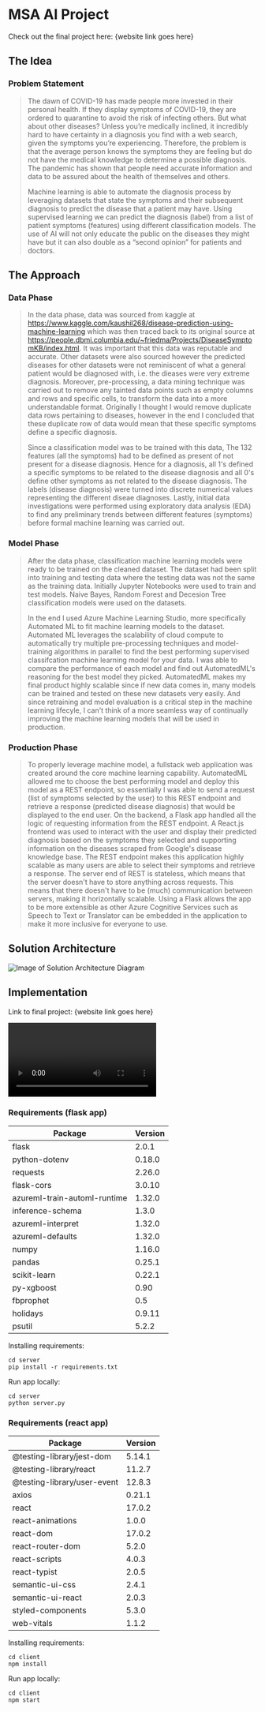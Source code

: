 # MSA AI Project
Check out the final project here: {website link goes here}

## The Idea
### Problem Statement
>The dawn of COVID-19 has made people more invested in their personal health. If they display symptoms of COVID-19, they are ordered to quarantine to avoid the       risk of infecting others. But what about other diseases? Unless you’re medically inclined, it incredibly hard to have certainty in a diagnosis you find with a web   search, given the symptoms you’re experiencing. Therefore, the problem is that the average person knows the symptoms they are feeling but do not have the medical   knowledge to determine a possible diagnosis. The pandemic has shown that people need accurate information and data to be assured about the health of themselves     and others. 
>
>Machine learning is able to automate the diagnosis process by leveraging datasets that state the symptoms and their subsequent diagnosis to predict the disease that a patient may have. Using supervised learning we can predict the diagnosis (label) from a list of patient symptoms (features) using different classification models. The use of AI will not only educate the public on the diseases they might have but it can also double as a “second opinion” for patients and doctors.

## The Approach
### Data Phase
>In the data phase, data was sourced from kaggle at https://www.kaggle.com/kaushil268/disease-prediction-using-machine-learning which was then traced back to its original source at https://people.dbmi.columbia.edu/~friedma/Projects/DiseaseSymptomKB/index.html. It was important that this data was reputable and accurate. Other datasets were also sourced however the predicted diseases for other datasets were not reminiscent of what a general patient would be diagnosed with, i.e. the dieases were very extreme diagnosis. Moreover, pre-processing, a data mining technique was carried out to remove any tainted data points such as empty columns and rows and specific cells, to transform the data into a more understandable format. Originally I thought I would remove duplicate data rows pertaining to diseases, however in the end I concluded that these duplicate row of data would mean that these specific symptoms define a specific diagnosis.
>
>Since a classification model was to be trained with this data, The 132 features (all the symptoms) had to be defined as present of not present for a disease diagnosis. Hence for a diagnosis, all 1's defined a specific symptoms to be related to the disease diagnosis and all 0's define other symptoms as not related to the disease diagnosis. The labels (disease diagnosis) were turned into discrete numerical values representing the different diseae diagnoses. Lastly, initial data investigations were performed using exploratory data analysis (EDA) to find any preliminary trends between different features (symptoms) before formal machine learning was carried out.

### Model Phase
>After the data phase, classification machine learning models were ready to be trained on the cleaned dataset. The dataset had been split into training and testing data where the testing data was not the same as the training data. Initially Jupyter Notebooks were used to train and test models. Naive Bayes, Random Forest and Decesion Tree classification models were used on the datasets.
>
>In the end I used Azure Machine Learning Studio, more specifically Automated ML to fit machine learning models to the dataset. Automated ML leverages the scalability of cloud compute to automatically try multiple pre-processing techniques and model-training algorithms in parallel to find the best performing supervised classifcation machine learning model for your data. I was able to compare the performance of each model and find out AutomatedML's reasoning for the best model they picked. AutomatedML makes my final product highly scalable since if new data comes in, many models can be trained and tested on these new datasets very easily. And since retraining and model evaluation is a critical step in the machine learning lifecyle, I can't think of a more seamless way of continually improving the machine learning models that will be used in production.

### Production Phase
>To properly leverage machine model, a fullstack web application was created around the core machine learning capability. AutomatedML allowed me to choose the best performing model and deploy this model as a REST endpoint, so essentially I was able to send a request (list of symptoms selected by the user) to this REST endpoint and retrieve a response (predicted disease diagnosis) that would be displayed to the end user. On the backend, a Flask app handled all the logic of requesting information from the REST endpoint. A React.js frontend was used to interact with the user and display their predicted diagnosis based on the symptoms they selected and supporting information on the diseases scraped from Google's disease knowledge base. The REST endpoint makes this application highly scalable as many users are able to select their symptoms and retrieve a response. The server end of REST is stateless, which means that the server doesn't have to store anything across requests. This means that there doesn't have to be (much) communication between servers, making it horizontally scalable. Using a Flask allows the app to be more extensible as other Azure Cognitive Services such as Speech to Text or Translator can be embedded in the application to make it more inclusive for everyone to use. 

## Solution Architecture
![Image of Solution Architecture Diagram](https://github.com/yash-chaudhary/careSpot/blob/main/Assets/Solution_Architecture_Diagram.png)

## Implementation
Link to final project: {website link goes here}

![Project demo](https://github.com/yash-chaudhary/careSpot/blob/main/Assets/demo.mp4)

### Requirements (flask app)
Package | Version
------------ | -------------
flask | 2.0.1
python-dotenv | 0.18.0
requests | 2.26.0
flask-cors | 3.0.10
azureml-train-automl-runtime | 1.32.0
inference-schema | 1.3.0
azureml-interpret | 1.32.0
azureml-defaults | 1.32.0
numpy | 1.16.0
pandas | 0.25.1
scikit-learn | 0.22.1
py-xgboost | 0.90 
fbprophet| 0.5
holidays| 0.9.11
psutil | 5.2.2

Installing requirements:
```
cd server
pip install -r requirements.txt
```

Run app locally:
```
cd server
python server.py
```

### Requirements (react app)
Package | Version
------------ | -------------
@testing-library/jest-dom | 5.14.1
@testing-library/react | 11.2.7
@testing-library/user-event | 12.8.3
axios| 0.21.1
react| 17.0.2
react-animations | 1.0.0
react-dom | 17.0.2
react-router-dom| 5.2.0
react-scripts| 4.0.3
react-typist| 2.0.5
semantic-ui-css| 2.4.1
semantic-ui-react| 2.0.3
styled-components | 5.3.0
web-vitals | 1.1.2

Installing requirements:
```
cd client
npm install
```

Run app locally:
```
cd client
npm start
```



